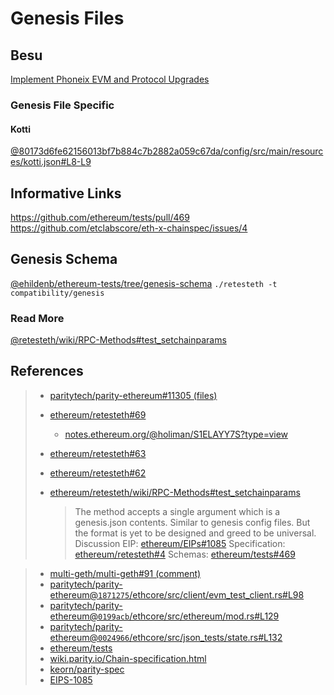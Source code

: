 # Genesis Files


## Besu

[Implement Phoneix EVM and Protocol Upgrades](https://github.com/hyperledger/besu/commit/c955f67da606be8a56866fad7c34ddbba8529ada)

### Genesis File Specific

#### Kotti 
[@80173d6fe62156013bf7b884c7b2882a059c67da/config/src/main/resources/kotti.json#L8-L9](https://github.com/hyperledger/besu/blame/80173d6fe62156013bf7b884c7b2882a059c67da/config/src/main/resources/kotti.json#L8-L9)

## Informative Links
https://github.com/ethereum/tests/pull/469
https://github.com/etclabscore/eth-x-chainspec/issues/4

## Genesis Schema
[@ehildenb/ethereum-tests/tree/genesis-schema](https://github.com/ehildenb/ethereum-tests/tree/genesis-schema)
`./retesteth -t compatibility/genesis`

### Read More
[@retesteth/wiki/RPC-Methods#test_setchainparams](https://github.com/ethereum/retesteth/wiki/RPC-Methods#test_setchainparams)


## References 
> * [paritytech/parity-ethereum#11305 (files)](https://github.com/paritytech/parity-ethereum/pull/11305/files)
> * [ethereum/retesteth#69](https://github.com/ethereum/retesteth/issues/69)
>   
>   * [notes.ethereum.org/@holiman/S1ELAYY7S?type=view](https://notes.ethereum.org/@holiman/S1ELAYY7S?type=view)
> * [ethereum/retesteth#63](https://github.com/ethereum/retesteth/issues/63)
> * [ethereum/retesteth#62](https://github.com/ethereum/retesteth/issues/62)
> * [ethereum/retesteth/wiki/RPC-Methods#test_setchainparams](https://github.com/ethereum/retesteth/wiki/RPC-Methods#test_setchainparams)
>   > The method accepts a single argument which is a genesis.json contents. Similar to genesis config files. But the format is yet to be designed and greed to be universal.
>   > Discussion EIP: [ethereum/EIPs#1085](https://github.com/ethereum/EIPs/issues/1085)
>   > Specification: [ethereum/retesteth#4](https://github.com/ethereum/retesteth/issues/4)
>   > Schemas: [ethereum/tests#469](https://github.com/ethereum/tests/pull/469)

> * [multi-geth/multi-geth#91 (comment)](https://github.com/multi-geth/multi-geth/issues/91#issuecomment-496588091)
> * [paritytech/parity-ethereum@`1871275`/ethcore/src/client/evm_test_client.rs#L98](https://github.com/paritytech/parity-ethereum/blob/1871275ecdf02431bf67d09a1b25be8ff8916e3a/ethcore/src/client/evm_test_client.rs#L98)
> * [paritytech/parity-ethereum@`0199acb`/ethcore/src/ethereum/mod.rs#L129](https://github.com/paritytech/parity-ethereum/blob/0199acbece836c49e07410796c40c185e9051451/ethcore/src/ethereum/mod.rs#L129)
> * [paritytech/parity-ethereum@`0024966`/ethcore/src/json_tests/state.rs#L132](https://github.com/paritytech/parity-ethereum/blob/002496603c18234f129ba99fbe3659dd927bf05b/ethcore/src/json_tests/state.rs#L132)
> * [ethereum/tests](https://github.com/ethereum/tests)
> * [wiki.parity.io/Chain-specification.html](https://wiki.parity.io/Chain-specification.html)
> * [keorn/parity-spec](https://github.com/keorn/parity-spec)
> * [EIPS-1085](https://github.com/ethereum/EIPs/issues/1085)
